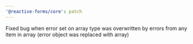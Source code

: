 ```yaml
---
'@reactive-forms/core': patch
---
```


Fixed bug when error set on array type was overwritten by errors from any item in array (error object was replaced with array)
